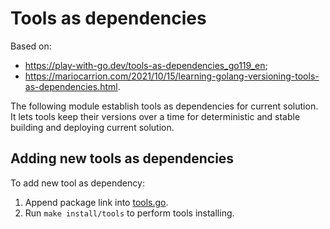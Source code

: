 # Tools as dependencies

Based on:
- https://play-with-go.dev/tools-as-dependencies_go119_en;
- https://mariocarrion.com/2021/10/15/learning-golang-versioning-tools-as-dependencies.html.

The following module establish tools as dependencies for current solution.
It lets tools keep their versions over a time for deterministic and stable building and deploying current solution.

## Adding new tools as dependencies

To add new tool as dependency:
1. Append package link into [tools.go](./tools.go).
2. Run `make install/tools` to perform tools installing.
 